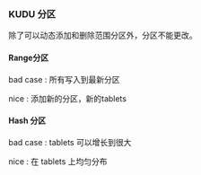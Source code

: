 ### KUDU 分区

除了可以动态添加和删除范围分区外，分区不能更改。

#### Range分区

bad case :  所有写入到最新分区	

nice :  添加新的分区，新的tablets

#### Hash 分区

bad case : tablets 可以增长到很大

nice : 在 tablets 上均匀分布
